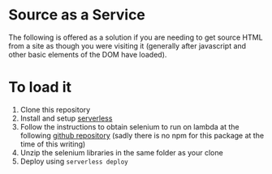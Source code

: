 # Source as a Service

The following is offered as a solution if you are needing to get source HTML from a site as though you were visiting it (generally after javascript and other basic elements of the DOM have loaded).

# To load it
1. Clone this repository
1. Install and setup [serverless](https://github.com/serverless/serverless)
1. Follow the instructions to obtain selenium to run on lambda at the following [github repository](https://github.com/blackboard/lambda-selenium) (sadly there is no npm for this package at the time of this writing)
1. Unzip the selenium libraries in the same folder as your clone
1. Deploy using `serverless deploy`
